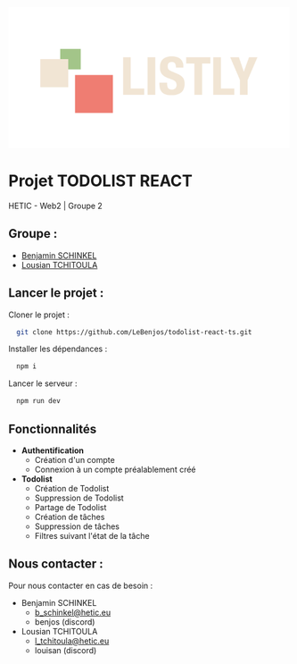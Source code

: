 ![LISTLY](./public/assets/logo/logo.png)

# Projet TODOLIST REACT

HETIC - Web2 | Groupe 2

## Groupe :

- [Benjamin SCHINKEL](https://github.com/LeBenjos)
- [Lousian TCHITOULA](https://github.com/LTOssian)

## Lancer le projet :

Cloner le projet :
```bash
  git clone https://github.com/LeBenjos/todolist-react-ts.git
```

Installer les dépendances :
```bash
  npm i
```

Lancer le serveur :
```bash
  npm run dev
```

## Fonctionnalités

- **Authentification**
   - Création d'un compte
   - Connexion à un compte préalablement créé
- **Todolist**
   - Création de Todolist
   - Suppression de Todolist
   - Partage de Todolist
   - Création de tâches
   - Suppression de tâches
   - Filtres suivant l'état de la tâche

## Nous contacter :

Pour nous contacter en cas de besoin :
- Benjamin SCHINKEL
    - b_schinkel@hetic.eu
    - benjos (discord)
- Lousian TCHITOULA
    - l_tchitoula@hetic.eu
    - louisan (discord)